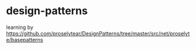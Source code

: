 # design-patterns
learning by https://github.com/proselytear/DesignPatterns/tree/master/src/net/proselyte/basepatterns
